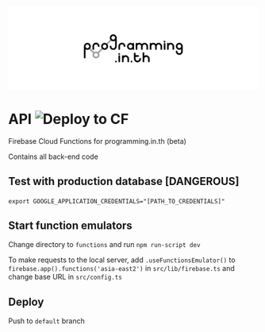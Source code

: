 [![programming.in.th](https://raw.githubusercontent.com/programming-in-th/artworks/master/png/readme_banner.png)](https://betabeta.programming.in.th)


# API ![Deploy to CF](https://github.com/programming-in-th/api/workflows/Deploy%20to%20CF/badge.svg)

Firebase Cloud Functions for programming.in.th (beta)

Contains all back-end code

## Test with production database [DANGEROUS]

`export GOOGLE_APPLICATION_CREDENTIALS="[PATH_TO_CREDENTIALS]"`

## Start function emulators

Change directory to `functions` and run `npm run-script dev`

To make requests to the local server,
add `.useFunctionsEmulator()` to `firebase.app().functions('asia-east2')` in `src/lib/firebase.ts` and change base URL in `src/config.ts`

## Deploy

Push to `default` branch
